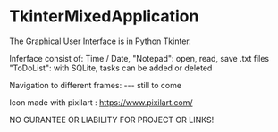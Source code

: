 # TkinterMixedApplication

The Graphical User Interface is in Python Tkinter.

Inferface consist of:
Time / Date,
"Notepad": open, read, save .txt files
"ToDoList": with SQLite, tasks can be added or deleted 

Navigation to different frames:
--- still to come

Icon made with pixilart : https://www.pixilart.com/ 

NO GURANTEE OR LIABILITY FOR PROJECT OR LINKS!
